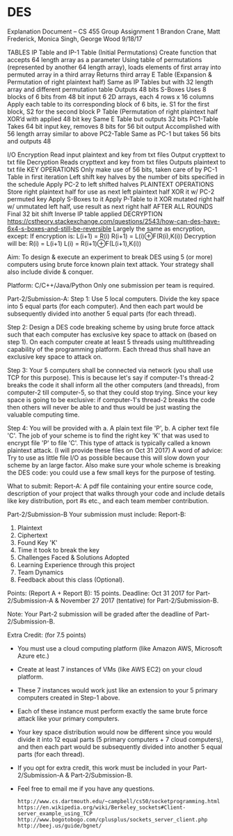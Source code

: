 # DES

Explanation Document – CS 455 Group Assignment 1
Brandon Crane, Matt Frederick, Monica Singh, George Wood
9/18/17

TABLES
  IP Table and IP-1 Table (Initial Permutations)
    Create function that accepts 64 length array as a parameter
    Using table of permutations (represented by another 64 length array), loads elements of first array into permuted array         in a third array
    Returns third array
  E Table (Expansion & Permutation of right plaintext half)
    Same as IP Tables but with 32 length array and different permutation table
    Outputs 48 bits
  S-Boxes
    Uses 8 blocks of 6 bits from 48 bit input
    6 2D arrays, each 4 rows x 16 columns
    Apply each table to its corresponding block of 6 bits, ie. S1 for the first block, S2 for the second block
  P Table (Permutation of right plaintext half XOR’d with applied 48 bit key
    Same E Table but outputs 32 bits
  PC1-Table
    Takes 64 bit input key, removes 8 bits for 56 bit output
    Accomplished with 56 length array similar to above
  PC2-Table
    Same as PC-1 but takes 56 bits and outputs 48

I/O
  Encryption
    Read input plaintext and key from txt files
    Output crypttext to txt file
  Decryption
    Reads crypttext and key from txt files
    Outputs plaintext to txt file
KEY OPERATIONS
  Only make use of 56 bits, taken care of by PC-1 Table in first iteration
  Left shift key halves by the number of bits specified in the schedule
  Apply PC-2 to left shifted halves
PLAINTEXT OPERATIONS
  Store right plaintext half for use as next left plaintext half
  XOR it w/ PC-2 permuted key
  Apply S-Boxes to it
  Apply P-Table to it
  XOR mutated right half w/ unmutated left half, use result as next right half
AFTER ALL ROUNDS
  Final 32 bit shift
  Inverse IP table applied
DECRYPTION
  https://cstheory.stackexchange.com/questions/2543/how-can-des-have-6x4-s-boxes-and-still-be-reversible
  Largely the same as encryption, except:
    If encryption is:
      L(i+1) = R(i)
      R(i+1) = L(i)⊕F(R(i),K(i))
    Decryption will be:
      R(i) = L(i+1)
      L(i) = R(i+1)⊕F(L(i+1),K(i))


Aim: To design &  execute an experiment to break DES using 5 (or more) computers
 using brute force known plain text attack. Your strategy shall also include
 divide & conquer.

Platform: C/C++/Java/Python
Only one submission per team is required.

Part-2/Submission-A:
Step 1: Use 5 local computers. Divide the key space into 5 equal parts
(for each computer). And then each part would be subsequently divided into
another 5 equal parts (for each thread).

Step 2: Design a DES code breaking scheme by using brute force attack such that
each computer has exclusive key space to attack on (based on step 1). On each
computer create at least 5 threads using multithreading capability of the
programming platform. Each thread thus shall have an exclusive key space to
attack on.

Step 3: Your 5 computers shall be connected via network (you shall use TCP for
this purpose). This is because let's say if computer-1's thread-2 breaks the
code it shall inform all the other computers (and threads), from computer-2
till computer-5, so that they could stop trying. Since your key space is going
to be exclusive: if computer-1's thread-2 breaks the code then others will never
be able to and thus would be just wasting the valuable computing time.

Step 4: You will be provided with a. A plain text file 'P', b. A cipher text
file 'C'. The job of your scheme is to find the right key 'K' that was used to
encrypt file 'P' to file 'C'. This type of attack is typically called a known
plaintext attack. (I will provide these files on Oct 31 2017)
A word of advice: Try to use as little file I/O as possible because this will
slow down your scheme by an large factor. Also make sure your whole scheme is
breaking the DES code: you could use a few small keys for the purpose of testing.

What to submit: Report-A: A pdf file containing your entire source code,
description of your project that walks through your code and include details
like key distribution, port #s etc., and each team member contribution.

Part-2/Submission-B
Your submission must include: Report-B:
1. Plaintext
2. Ciphertext
3. Found Key 'K'
4. Time it took to break the key
5. Challenges Faced & Solutions Adopted
6. Learning Experience through this project
7. Team Dynamics
8. Feedback about this class (Optional).

Points: (Report A + Report B): 15 points.
Deadline: Oct 31 2017 for Part-2/Submission-A & November 27 2017 (tentative)
for Part-2/Submission-B.

Note: Your Part-2 submission will be graded after the deadline of
Part-2/Submission-B.

Extra Credit: (for 7.5 points)
+ You must use a cloud computing platform (like Amazon AWS, Microsoft Azure etc.)
+ Create at least 7 instances of VMs (like AWS EC2) on your cloud platform.
+ These 7 instances would work just like an extension to your 5 primary
  computers created in Step-1 above.
+ Each of these instance must perform exactly the same brute force attack like
  your primary computers.
+ Your key space distribution would now be different since you would divide it
  into 12 equal parts (5 primary computers + 7 cloud computers), and then each
  part would be subsequently divided into another 5 equal parts (for each
  thread).
+ If you opt for extra credit, this work must be included in your
  Part-2/Submission-A & Part-2/Submission-B.
+ Feel free to email me if you have any questions.



      http://www.cs.dartmouth.edu/~campbell/cs50/socketprogramming.html
      https://en.wikipedia.org/wiki/Berkeley_sockets#Client-server_example_using_TCP
      http://www.bogotobogo.com/cplusplus/sockets_server_client.php
      http://beej.us/guide/bgnet/

